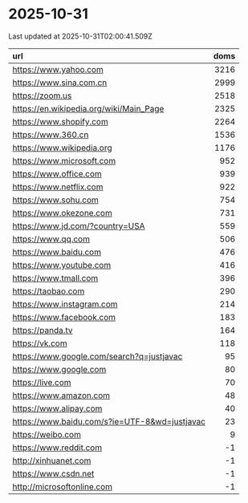 # 2025-10-31

<!-- BEGIN -->
Last updated at 2025-10-31T02:00:41.509Z

url | doms
:- | -:
https://www.yahoo.com | 3216
https://www.sina.com.cn | 2999
https://zoom.us | 2518
https://en.wikipedia.org/wiki/Main_Page | 2325
https://www.shopify.com | 2264
https://www.360.cn | 1536
https://www.wikipedia.org | 1176
https://www.microsoft.com | 952
https://www.office.com | 939
https://www.netflix.com | 922
https://www.sohu.com | 754
https://www.okezone.com | 731
https://www.jd.com/?country=USA | 559
https://www.qq.com | 506
https://www.baidu.com | 476
https://www.youtube.com | 416
https://www.tmall.com | 396
https://taobao.com | 290
https://www.instagram.com | 214
https://www.facebook.com | 183
https://panda.tv | 164
https://vk.com | 118
https://www.google.com/search?q=justjavac | 95
https://www.google.com | 80
https://live.com | 70
https://www.amazon.com | 48
https://www.alipay.com | 40
https://www.baidu.com/s?ie=UTF-8&wd=justjavac | 23
https://weibo.com | 9
https://www.reddit.com | -1
http://xinhuanet.com | -1
https://www.csdn.net | -1
http://microsoftonline.com | -1
<!-- END -->
